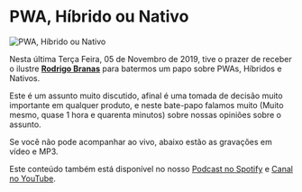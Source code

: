 PWA, Híbrido ou Nativo
======================

![PWA, Híbrido ou Nativo](https://baltaio.blob.core.windows.net/blog/pwa-hibrido-nativo.jpg)

Nesta última Terça Feira, 05 de Novembro de 2019, tive o prazer de receber o ilustre [**Rodrigo Branas**](https://www.youtube.com/rodrigobranas) para batermos um papo sobre PWAs, Híbridos e Nativos.  
  
Este é um assunto muito discutido, afinal é uma tomada de decisão muito importante em qualquer produto, e neste bate-papo falamos muito (Muito mesmo, quase 1 hora e quarenta minutos) sobre nossas opiniões sobre o assunto.  
  
Se você não pode acompanhar ao vivo, abaixo estão as gravações em vídeo e MP3.  
  
Este conteúdo também está disponível no nosso [Podcast no Spotify](https://open.spotify.com/show/7w5X2POx4biBytGqm0q51p?si=CpTvmGE6RSu-AvYdHCtQcA) e [Canal no YouTube](https://www.youtube.com/watch?v=6aItb7Df8to).